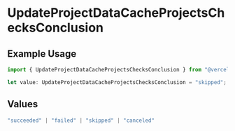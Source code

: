 # UpdateProjectDataCacheProjectsChecksConclusion

## Example Usage

```typescript
import { UpdateProjectDataCacheProjectsChecksConclusion } from "@vercel/sdk/models/operations/updateprojectdatacache.js";

let value: UpdateProjectDataCacheProjectsChecksConclusion = "skipped";
```

## Values

```typescript
"succeeded" | "failed" | "skipped" | "canceled"
```
